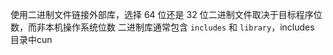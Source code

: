 使用二进制文件链接外部库，选择 64 位还是 32 位二进制文件取决于目标程序位数，而非本机操作系统位数
二进制库通常包含 `includes` 和 `library`，includes 目录中cun